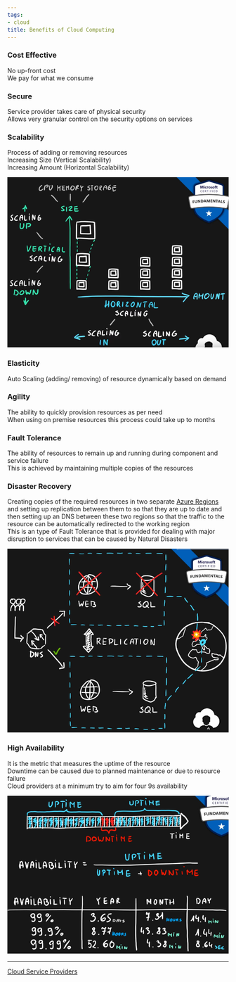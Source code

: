 ```yaml
---
tags:
- cloud
title: Benefits of Cloud Computing
---
```


### Cost Effective

No up-front cost  
We pay for what we consume

### Secure

Service provider takes care of physical security  
Allows very granular control on the security options on services

### Scalability

Process of adding or removing resources  
Increasing Size (Vertical Scalability)  
Increasing Amount (Horizontal Scalability)

![Horizontal and Vertical Scaling|400](images/horizontal-and-vertical-scaling.png)

### Elasticity

Auto Scaling (adding/ removing) of resource dynamically based on demand

### Agility

The ability to quickly provision resources as per need  
When using on premise resources this process could take up to months

### Fault Tolerance

The ability of resources to remain up and running during component and service failure  
This is achieved by maintaining multiple copies of the resources

### Disaster Recovery

Creating copies of the required resources in two separate [Azure Regions](../azure/azure-concepts/azure-regions.md) and setting up replication between them to so that they are up to date and then setting up an DNS between these two regions so that the traffic to the resource can be automatically redirected to the working region  
This is an type of Fault Tolerance that is provided for dealing with major disruption to services that can be caused by Natural Disasters

![Disaster Recovery|400](images/disaster-recovery.png)

### High Availability

It is the metric that measures the uptime of the resource  
Downtime can be caused due to planned maintenance or due to resource failure  
Cloud providers at a minimum try to aim for four 9s availability

![High Availability|440](images/high-availability.png)

---

[Cloud Service Providers](../cloud-service-providers.md)
